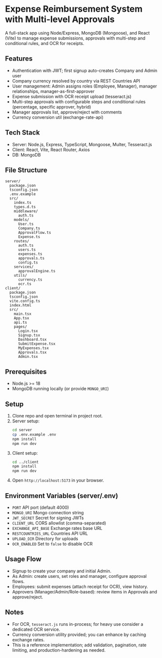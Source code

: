 # Expense Reimbursement System with Multi-level Approvals

A full-stack app using Node/Express, MongoDB (Mongoose), and React (Vite) to manage expense submissions, approvals with multi-step and conditional rules, and OCR for receipts.

## Features
- Authentication with JWT; first signup auto-creates Company and Admin user
- Company currency resolved by country via REST Countries API
- User management: Admin assigns roles (Employee, Manager), manager relationships, manager-as-first-approver
- Expense submission with OCR receipt upload (tesseract.js)
- Multi-step approvals with configurable steps and conditional rules (percentage, specific approver, hybrid)
- Manager approvals list, approve/reject with comments
- Currency conversion util (exchange-rate-api)

## Tech Stack
- Server: Node.js, Express, TypeScript, Mongoose, Multer, Tesseract.js
- Client: React, Vite, React Router, Axios
- DB: MongoDB

## File Structure
```
server/
  package.json
  tsconfig.json
  .env.example
  src/
    index.ts
    types.d.ts
    middleware/
      auth.ts
    models/
      User.ts
      Company.ts
      ApprovalFlow.ts
      Expense.ts
    routes/
      auth.ts
      users.ts
      expenses.ts
      approvals.ts
      config.ts
    services/
      approvalEngine.ts
    utils/
      currency.ts
      ocr.ts
client/
  package.json
  tsconfig.json
  vite.config.ts
  index.html
  src/
    main.tsx
    App.tsx
    api.ts
    pages/
      Login.tsx
      Signup.tsx
      Dashboard.tsx
      SubmitExpense.tsx
      MyExpenses.tsx
      Approvals.tsx
      Admin.tsx
```

## Prerequisites
- Node.js >= 18
- MongoDB running locally (or provide `MONGO_URI`)

## Setup
1. Clone repo and open terminal in project root.
2. Server setup:
   ```bash
   cd server
   cp .env.example .env
   npm install
   npm run dev
   ```
3. Client setup:
   ```bash
   cd ../client
   npm install
   npm run dev
   ```
4. Open `http://localhost:5173` in your browser.

## Environment Variables (server/.env)
- `PORT` API port (default 4000)
- `MONGO_URI` Mongo connection string
- `JWT_SECRET` Secret for signing JWTs
- `CLIENT_URL` CORS allowlist (comma-separated)
- `EXCHANGE_API_BASE` Exchange rates base URL
- `RESTCOUNTRIES_URL` Countries API URL
- `UPLOAD_DIR` Directory for uploads
- `OCR_ENABLED` Set to `false` to disable OCR

## Usage Flow
- Signup to create your company and initial Admin.
- As Admin: create users, set roles and manager, configure approval flows.
- Employees: submit expenses (attach receipt for OCR), view history.
- Approvers (Manager/Admin/Role-based): review items in Approvals and approve/reject.

## Notes
- For OCR, `tesseract.js` runs in-process; for heavy use consider a dedicated OCR service.
- Currency conversion utility provided; you can enhance by caching exchange rates.
- This is a reference implementation; add validation, pagination, rate limiting, and production-hardening as needed.
